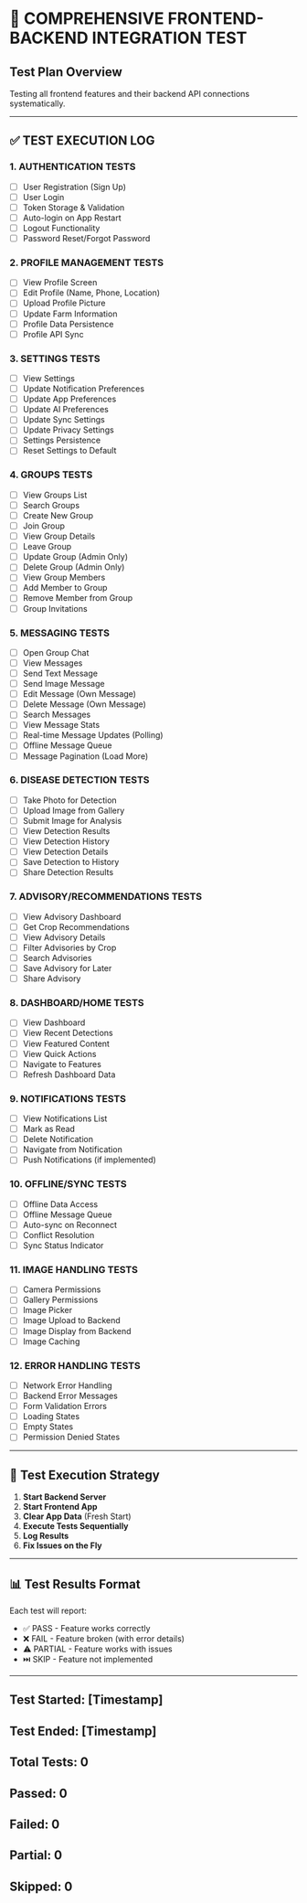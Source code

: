 # 🧪 COMPREHENSIVE FRONTEND-BACKEND INTEGRATION TEST

## Test Plan Overview
Testing all frontend features and their backend API connections systematically.

---

## ✅ TEST EXECUTION LOG

### 1. AUTHENTICATION TESTS
- [ ] User Registration (Sign Up)
- [ ] User Login
- [ ] Token Storage & Validation
- [ ] Auto-login on App Restart
- [ ] Logout Functionality
- [ ] Password Reset/Forgot Password

### 2. PROFILE MANAGEMENT TESTS
- [ ] View Profile Screen
- [ ] Edit Profile (Name, Phone, Location)
- [ ] Upload Profile Picture
- [ ] Update Farm Information
- [ ] Profile Data Persistence
- [ ] Profile API Sync

### 3. SETTINGS TESTS
- [ ] View Settings
- [ ] Update Notification Preferences
- [ ] Update App Preferences
- [ ] Update AI Preferences
- [ ] Update Sync Settings
- [ ] Update Privacy Settings
- [ ] Settings Persistence
- [ ] Reset Settings to Default

### 4. GROUPS TESTS
- [ ] View Groups List
- [ ] Search Groups
- [ ] Create New Group
- [ ] Join Group
- [ ] View Group Details
- [ ] Leave Group
- [ ] Update Group (Admin Only)
- [ ] Delete Group (Admin Only)
- [ ] View Group Members
- [ ] Add Member to Group
- [ ] Remove Member from Group
- [ ] Group Invitations

### 5. MESSAGING TESTS
- [ ] Open Group Chat
- [ ] View Messages
- [ ] Send Text Message
- [ ] Send Image Message
- [ ] Edit Message (Own Message)
- [ ] Delete Message (Own Message)
- [ ] Search Messages
- [ ] View Message Stats
- [ ] Real-time Message Updates (Polling)
- [ ] Offline Message Queue
- [ ] Message Pagination (Load More)

### 6. DISEASE DETECTION TESTS
- [ ] Take Photo for Detection
- [ ] Upload Image from Gallery
- [ ] Submit Image for Analysis
- [ ] View Detection Results
- [ ] View Detection History
- [ ] View Detection Details
- [ ] Save Detection to History
- [ ] Share Detection Results

### 7. ADVISORY/RECOMMENDATIONS TESTS
- [ ] View Advisory Dashboard
- [ ] Get Crop Recommendations
- [ ] View Advisory Details
- [ ] Filter Advisories by Crop
- [ ] Search Advisories
- [ ] Save Advisory for Later
- [ ] Share Advisory

### 8. DASHBOARD/HOME TESTS
- [ ] View Dashboard
- [ ] View Recent Detections
- [ ] View Featured Content
- [ ] View Quick Actions
- [ ] Navigate to Features
- [ ] Refresh Dashboard Data

### 9. NOTIFICATIONS TESTS
- [ ] View Notifications List
- [ ] Mark as Read
- [ ] Delete Notification
- [ ] Navigate from Notification
- [ ] Push Notifications (if implemented)

### 10. OFFLINE/SYNC TESTS
- [ ] Offline Data Access
- [ ] Offline Message Queue
- [ ] Auto-sync on Reconnect
- [ ] Conflict Resolution
- [ ] Sync Status Indicator

### 11. IMAGE HANDLING TESTS
- [ ] Camera Permissions
- [ ] Gallery Permissions
- [ ] Image Picker
- [ ] Image Upload to Backend
- [ ] Image Display from Backend
- [ ] Image Caching

### 12. ERROR HANDLING TESTS
- [ ] Network Error Handling
- [ ] Backend Error Messages
- [ ] Form Validation Errors
- [ ] Loading States
- [ ] Empty States
- [ ] Permission Denied States

---

## 🔧 Test Execution Strategy

1. **Start Backend Server**
2. **Start Frontend App**
3. **Clear App Data** (Fresh Start)
4. **Execute Tests Sequentially**
5. **Log Results**
6. **Fix Issues on the Fly**

---

## 📊 Test Results Format

Each test will report:
- ✅ PASS - Feature works correctly
- ❌ FAIL - Feature broken (with error details)
- ⚠️ PARTIAL - Feature works with issues
- ⏭️ SKIP - Feature not implemented

---

## Test Started: [Timestamp]
## Test Ended: [Timestamp]
## Total Tests: 0
## Passed: 0
## Failed: 0
## Partial: 0
## Skipped: 0
